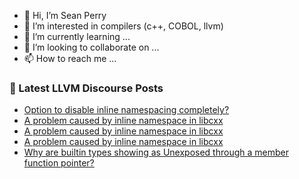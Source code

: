 - 👋 Hi, I’m Sean Perry
- 👀 I’m interested in compilers (c++, COBOL, llvm)
- 🌱 I’m currently learning ...
- 💞️ I’m looking to collaborate on ...
- 📫 How to reach me ...

<!---
s66perry/s66perry is a ✨ special ✨ repository because its `README.md` (this file) appears on your GitHub profile.
You can click the Preview link to take a look at your changes.
--->
### 📕 Latest LLVM Discourse Posts

<!-- DISCOURSE-LLVM:START -->
- [Option to disable inline namespacing completely?](https://discourse.llvm.org/t/option-to-disable-inline-namespacing-completely/50284?page=2#post_22)
- [A problem caused by inline namespace in libcxx](https://discourse.llvm.org/t/a-problem-caused-by-inline-namespace-in-libcxx/66485#post_5)
- [A problem caused by inline namespace in libcxx](https://discourse.llvm.org/t/a-problem-caused-by-inline-namespace-in-libcxx/66485#post_4)
- [A problem caused by inline namespace in libcxx](https://discourse.llvm.org/t/a-problem-caused-by-inline-namespace-in-libcxx/66485#post_3)
- [Why are builtin types showing as Unexposed through a member function pointer?](https://discourse.llvm.org/t/why-are-builtin-types-showing-as-unexposed-through-a-member-function-pointer/66518#post_1)
<!-- DISCOURSE-LLVM:END -->
